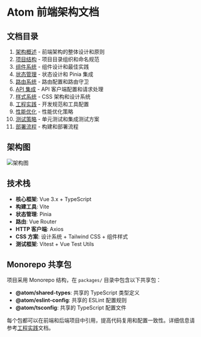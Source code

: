 # Atom 前端架构文档

## 文档目录

1. [架构概述](./overview.md) - 前端架构的整体设计和原则
2. [项目结构](./project-structure.md) - 项目目录组织和命名规范
3. [组件系统](./component-system.md) - 组件设计和最佳实践
4. [状态管理](./state-management.md) - 状态设计和 Pinia 集成
5. [路由系统](./routing-system.md) - 路由配置和路由守卫
6. [API 集成](./api-integration.md) - API 客户端配置和请求处理
7. [样式系统](./styling-system.md) - CSS 架构和设计系统
8. [工程实践](./engineering-practices.md) - 开发规范和工具配置
9. [性能优化](./performance.md) - 性能优化策略
10. [测试策略](./testing.md) - 单元测试和集成测试方案
11. [部署流程](./deployment.md) - 构建和部署流程

## 架构图

![架构图](./images/architecture-diagram.png)

## 技术栈

- **核心框架**: Vue 3.x + TypeScript
- **构建工具**: Vite
- **状态管理**: Pinia
- **路由**: Vue Router
- **HTTP 客户端**: Axios
- **CSS 方案**: 设计系统 + Tailwind CSS + 组件样式
- **测试框架**: Vitest + Vue Test Utils

## Monorepo 共享包

项目采用 Monorepo 结构，在 `packages/` 目录中包含以下共享包：

- **@atom/shared-types**: 共享的 TypeScript 类型定义
- **@atom/eslint-config**: 共享的 ESLint 配置规则
- **@atom/tsconfig**: 共享的 TypeScript 配置文件

每个包都可以在前端和后端项目中引用，提高代码复用和配置一致性。详细信息请参考[工程实践](./engineering-practices.md)文档。 